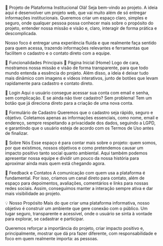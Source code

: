 🌱 Projeto de Plataforma Institucional
Olá! Seja bem-vindo ao projeto. A ideia aqui é desenvolver um projeto web, que vai muito além de só entregar informações institucionais. Queremos criar um espaço claro, simples e seguro, onde qualquer pessoa possa conhecer mais sobre o propósito do projeto, entender nossa missão e visão e, claro, interagir de forma prática e descomplicada.

Nosso foco é entregar uma experiência fluida e que realmente faça sentido para quem acessa, trazendo informações relevantes e ferramentas que facilitem o cadastro e o contato direto com a equipe.

🚀 Funcionalidades Principais
🔹 Página Inicial (Home)
Logo de cara, mostramos nossa missão e visão de forma transparente, para que todo mundo entenda a essência do projeto. Além disso, a ideia é deixar tudo mais dinâmico com imagens e vídeos interativos, junto de botões que levam rapidamente para cadastro e contato direto.

🔹 Login
Aqui o usuário consegue acessar sua conta com email e senha, sem complicação. E se ainda não tiver cadastro? Sem problema! Tem um botão que já direciona direto para a criação de uma nova conta.

🔹 Formulário de Cadastro
Queremos que o cadastro seja rápido, seguro e objetivo. Coletamos apenas as informações essenciais, como nome, email e endereço, sempre respeitando a privacidade dos dados, seguindo a LGPD, e garantindo que o usuário esteja de acordo com os Termos de Uso antes de finalizar.

🔹 Sobre Nós
Esse espaço é para contar mais sobre o projeto: quem somos, por que existimos, nossos objetivos e como pretendemos causar um impacto positivo tanto social quanto ambiental. Aqui também podemos apresentar nossa equipe e dividir um pouco da nossa história para aproximar ainda mais quem está chegando agora.

🔹 Feedback e Contatos
A comunicação com quem usa a plataforma é fundamental. Por isso, criamos um canal direto para contato, além de espaço para depoimentos, avaliações, comentários e links para nossas redes sociais. Assim, conseguimos manter a interação sempre ativa e dar mais visibilidade ao projeto.

💡 Nosso Propósito
Mais do que criar uma plataforma informativa, nosso objetivo é construir um ambiente que gere conexão com o público. Um lugar seguro, transparente e acessível, onde o usuário se sinta à vontade para explorar, se cadastrar e participar.

Queremos reforçar a importância do projeto, criar impacto positivo e, principalmente, mostrar que dá pra fazer diferente, com responsabilidade e foco em quem realmente importa: as pessoas.
